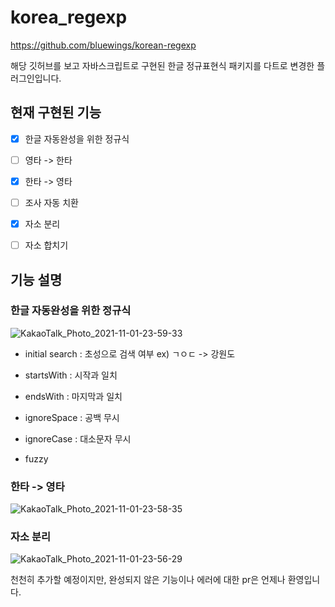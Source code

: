 # korea_regexp

https://github.com/bluewings/korean-regexp

해당 깃허브를 보고 자바스크립트로 구현된 한글 정규표현식 패키지를 다트로 변경한 플러그인입니다.

## 현재 구현된 기능
- [x] 한글 자동완성을 위한 정규식
- [ ] 영타 -> 한타
- [x] 한타 -> 영타
- [ ] 조사 자동 치환
- [X] 자소 분리
- [ ] 자소 합치기


## 기능 설명

### 한글 자동완성을 위한 정규식
![KakaoTalk_Photo_2021-11-01-23-59-33](https://user-images.githubusercontent.com/54665433/139692643-126e799b-a38a-482c-ae41-8a1609e85e07.gif)
- initial search : 초성으로 검색 여부
ex) ㄱㅇㄷ -> 강원도

- startsWith : 시작과 일치

- endsWith : 마지막과 일치

- ignoreSpace : 공백 무시

- ignoreCase : 대소문자 무시

- fuzzy

### 한타 -> 영타
![KakaoTalk_Photo_2021-11-01-23-58-35](https://user-images.githubusercontent.com/54665433/139692493-245f66f1-5b30-4152-af0b-2f25d3d85c6f.gif)

### 자소 분리
![KakaoTalk_Photo_2021-11-01-23-56-29](https://user-images.githubusercontent.com/54665433/139692340-ff124f09-bd2f-4ca4-ac8b-df1f39fb27d4.gif)

천천히 추가할 예정이지만, 완성되지 않은 기능이나 에러에 대한 pr은 언제나 환영입니다.

